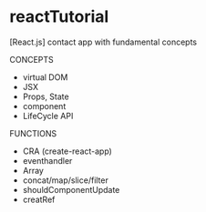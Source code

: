 # reactTutorial

 [React.js] contact app with fundamental concepts

CONCEPTS
- virtual DOM
- JSX
- Props, State
- component
- LifeCycle API

FUNCTIONS
- CRA (create-react-app)
- eventhandler
- Array
- concat/map/slice/filter
- shouldComponentUpdate
- creatRef
